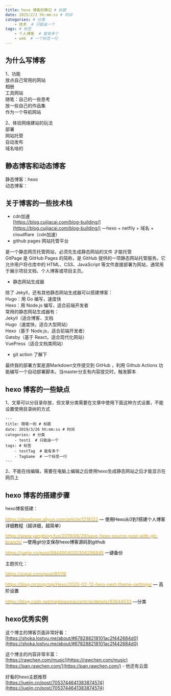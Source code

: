```yaml
---
title: hexo 博客折腾记 # 标题
date: 2025/2/2 hh:mm:ss # 时间
categories: # 分类
	- 技术  # 只能由一个
tags: # 标签
	- 个人博客  # 能有多个
	- web  # 一个标签一行
---
```


## 为什么写博客
1、功能  
放点自己常用的网站  
相册  
工具网站  
随笔：自己的一些思考  
放一些自己的作品集  
作为一个导航网站

2、体验网络建站的玩法  
部署  
网站托管  
自动发布  
域名啥的

## 静态博客和动态博客
静态博客：hexo  
动态博客：

## 关于博客的一些技术栈
+ cdn加速  
[https://blog.cuijiacai.com/blog-building/](https://blog.cuijiacai.com/blog-building/)  —hexo + netfily + 域名 + cloudflare（cdn加速）
+ github pages 网站托管平台

是一个静态网页托管网站，必须先生成静态网站的文件 才能托管  
GitPage 是 GitHub Pages 的简称，是 GitHub 提供的一项静态网站托管服务。它允许用户将仓库中的 HTML、CSS、JavaScript 等文件直接部署为网站，通常用于展示项目文档、个人博客或项目主页。

+ 静态网站生成器

除了 Jekyll，还有其他静态网站生成器可以搭建博客：  
Hugo：用 Go 编写，速度快  
Hexo：用 Node.js 编写，适合前端开发者  
常用的静态网站生成器有：  
Jekyll（适合博客、文档  
Hugo（速度快，适合大型网站）  
Hexo（基于 Node.js，适合前端开发者）  
Gatsby（基于 React，适合现代化网站）  
VuePress（适合文档类网站）

+ git action 了解下

最终我的部署方案是源Markdown文件提交到 GitHub ，利用 Github Actions 功能编写一个自动部署脚本。当master分支有内容提交时，触发脚本



## hexo 博客的一些缺点
1、文章可以分目录存放，但文章分类需要在文章中使用下面这种方式设置，不能设置使用目录树的方式

```plain
---
title: 随笔一则 # 标题
date: 2019/3/26 hh:mm:ss # 时间
categories: # 分类
    - test1  # 只能由一个
tags: # 标签
    - testTag  # 能有多个
    - TagGame  # 一个标签一行
---

```



2、不能在线编辑，需要在电脑上编辑之后使用hexo生成静态网站之后才能显示在网页上



## hexo 博客的搭建步骤


hexo博客搭建：

[<font style="color:#dca10d;">https://developer.aliyun.com/article/1218122</font>](https://developer.aliyun.com/article/1218122)<font style="color:#000000;">  — 使用Hexo从0到1搭建个人博客详细教程（超详细，超简单）</font>

[<font style="color:#dca10d;">https://www.yangbing.fun/2019/06/29/save-hexo-source-post-with-git-branch/</font>](https://www.yangbing.fun/2019/06/29/save-hexo-source-post-with-git-branch/)<font style="color:#000000;"> —使用git分支保存hexo博客源码到github</font>

[<font style="color:#dca10d;">https://juejin.cn/post/6844904020306296845</font>](https://juejin.cn/post/6844904020306296845)<font style="color:#000000;">  </font><font style="color:#000000;">一键备份</font>



主题优化：

[<font style="color:#dca10d;">https://sspai.com/post/85116</font>](https://sspai.com/post/85116)

[<font style="color:#dca10d;">https://blog.mrzorg.top/Hexo/2020-02-12-hero-next-theme-settings/</font>](https://blog.mrzorg.top/Hexo/2020-02-12-hero-next-theme-settings/)<font style="color:#000000;">  </font><font style="color:#000000;">— 高阶设置</font>

[<font style="color:#dca10d;">https://blog.csdn.net/mqdxiaoxiao/article/details/93644533</font>](https://blog.csdn.net/mqdxiaoxiao/article/details/93644533)<font style="color:#000000;"> —分类</font><font style="color:#000000;">	</font>



## hexo优秀实例


这个博主的博客页面非常好看：  
[https://shoka.lostyu.me/about/#678288218101ac2f442684d0](https://shoka.lostyu.me/about/#678288218101ac2f442684d0)



这个博主的内容非常丰富：   
[https://rawchen.com/music](https://rawchen.com/music)  
[https://pan.rawchen.com/](https://pan.rawchen.com/)  - 他还有云盘



好看的hexo主题推荐  
[https://juejin.cn/post/7053744641383874574](https://juejin.cn/post/7053744641383874574)



